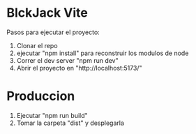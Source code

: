 
# BlckJack Vite

Pasos para ejecutar el proyecto:

1. Clonar el repo
2. ejecutar "npm install" para reconstruir los modulos de node
3. Correr el dev server "npm run dev"
4. Abrir el proyecto en "http://localhost:5173/"

# Produccion
1. Ejecutar "npm run build"
2. Tomar la carpeta "dist" y desplegarla





